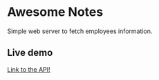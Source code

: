 # Awesome Notes

Simple web server to fetch employees information.

## Live demo

[Link to the API!](https://json-server-nkpf.onrender.com/)
